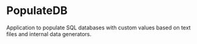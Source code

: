 # PopulateDB
Application to populate SQL databases with custom values based on text files and internal data generators.
